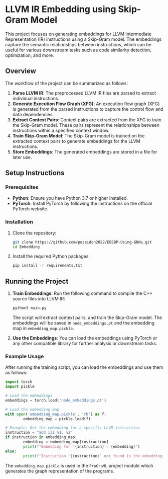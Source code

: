 # LLVM IR Embedding using Skip-Gram Model

This project focuses on generating embeddings for LLVM Intermediate Representation (IR) instructions using a Skip-Gram model. The embeddings capture the semantic relationships between instructions, which can be useful for various downstream tasks such as code similarity detection, optimization, and more.

## Overview

The workflow of the project can be summarized as follows:

1. **Parse LLVM IR**: The preprocessed LLVM IR files are parsed to extract individual instructions.
2. **Generate Execution Flow Graph (XFG)**: An execution flow graph (XFG) is generated from the parsed instructions to capture the control flow and data dependencies.
3. **Extract Context Pairs**: Context pairs are extracted from the XFG to train the Skip-Gram model. These pairs represent the relationships between instructions within a specified context window.
4. **Train Skip-Gram Model**: The Skip-Gram model is trained on the extracted context pairs to generate embeddings for the LLVM instructions.
5. **Store Embeddings**: The generated embeddings are stored in a file for later use.

## Setup Instructions

### Prerequisites

- **Python**: Ensure you have Python 3.7 or higher installed.
- **PyTorch**: Install PyTorch by following the instructions on the official PyTorch website.

### Installation

1. Clone the repository:
     ```bash
     git clone https://github.com/poseidon2022/EBSBP-Using-GNNs.git
     cd Embedding
     ```
2. Install the required Python packages:
     ```bash
     pip install -r requirements.txt
     ```

## Running the Project

1. **Train Embeddings**: Run the following command to compile the C++ source files into LLVM IR:
     ```bash
     python3 main.py
     ```
     The script will extract context pairs, and train the Skip-Gram model. The embeddings will be saved in `node_embeddings.pt` and the embedding map in `embedding_map.pickle`.

2. **Use the Embeddings**: You can load the embeddings using PyTorch or any other compatible library for further analysis or downstream tasks.

### Example Usage

After running the training script, you can load the embeddings and use them as follows:
```python
import torch
import pickle

# Load the embeddings
embeddings = torch.load('node_embeddings.pt')

# Load the embedding map
with open('embedding_map.pickle', 'rb') as f:
        embedding_map = pickle.load(f)

# Example: Get the embedding for a specific LLVM instruction
instruction = "add i32 %1, %2"
if instruction in embedding_map:
        embedding = embedding_map[instruction]
        print(f"Embedding for '{instruction}': {embedding}")
else:
        print(f"Instruction '{instruction}' not found in the embedding map.")
```

The `embedding_map.pickle` is used in the `ProGraML` project module which generates the graph representation of the programs.